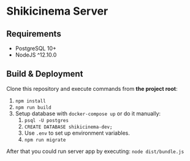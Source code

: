 # Shikicinema Server

## Requirements

*   PostgreSQL 10+
*   NodeJS ^12.10.0

## Build & Deployment

Clone this repository and execute commands from __the project root__:

1.  `npm install`
2.  `npm run build`
3.  Setup database with `docker-compose up` or do it manually:
    1.  `psql -U postgres`
    2.  `CREATE DATABASE shikicinema-dev;`
    4.  Use `.env` to set up environment variables.
    3.  `npm run migrate`

After that you could run server app by executing: `node dist/bundle.js`

